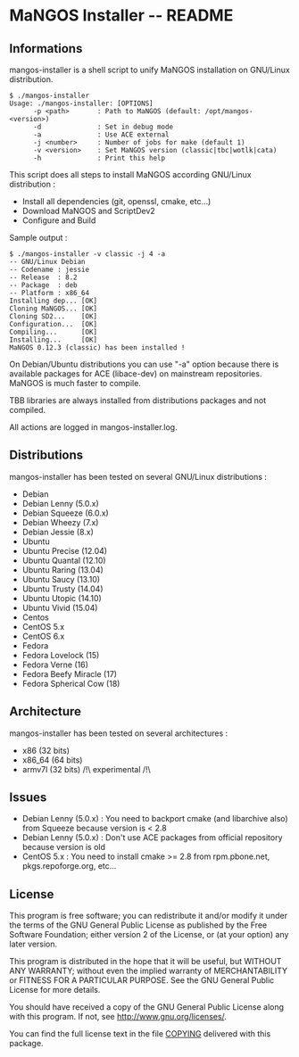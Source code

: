 # MaNGOS Installer -- README

## Informations

mangos-installer is a shell script to unify MaNGOS installation on GNU/Linux distribution.

    $ ./mangos-installer
    Usage: ./mangos-installer: [OPTIONS]
          -p <path>       : Path to MaNGOS (default: /opt/mangos-<version>)
          -d              : Set in debug mode
          -a              : Use ACE external
          -j <number>     : Number of jobs for make (default 1)
          -v <version>    : Set MaNGOS version (classic|tbc|wotlk|cata)
          -h              : Print this help

This script does all steps to install MaNGOS according GNU/Linux distribution :

* Install all dependencies (git, openssl, cmake, etc...)
* Download MaNGOS and ScriptDev2
* Configure and Build

Sample output :

    $ ./mangos-installer -v classic -j 4 -a
    -- GNU/Linux Debian
    -- Codename : jessie
    -- Release  : 8.2
    -- Package  : deb
    -- Platform : x86_64
    Installing dep... [OK]
    Cloning MaNGOS... [OK]
    Cloning SD2...    [OK]
    Configuration...  [OK]
    Compiling...      [OK]
    Installing...     [OK]
    MaNGOS 0.12.3 (classic) has been installed !

On Debian/Ubuntu distributions you can use "-a" option because there is available packages for ACE (libace-dev) on mainstream repositories. MaNGOS is much faster to compile.

TBB libraries are always installed from distributions packages and not compiled.

All actions are logged in mangos-installer.log.

## Distributions

mangos-installer has been tested on several GNU/Linux distributions :

* Debian
 * Debian Lenny (5.0.x)
 * Debian Squeeze (6.0.x)
 * Debian Wheezy (7.x)
 * Debian Jessie (8.x)
* Ubuntu
 * Ubuntu Precise (12.04)
 * Ubuntu Quantal (12.10)
 * Ubuntu Raring (13.04)
 * Ubuntu Saucy (13.10)
 * Ubuntu Trusty (14.04)
 * Ubuntu Utopic (14.10)
 * Ubuntu Vivid (15.04)
* Centos
 * CentOS 5.x
 * CentOS 6.x
* Fedora
 * Fedora Lovelock (15)
 * Fedora Verne (16)
 * Fedora Beefy Miracle (17)
 * Fedora Spherical Cow (18)

## Architecture

mangos-installer has been tested on several architectures :

* x86 (32 bits)
* x86_64 (64 bits)
* armv7l (32 bits) /!\ experimental /!\

## Issues

* Debian Lenny (5.0.x) : You need to backport cmake (and libarchive also) from Squeeze because version is < 2.8
* Debian Lenny (5.0.x) : Don't use ACE packages from official repository because version is old
* CentOS 5.x : You need to install cmake >= 2.8 from rpm.pbone.net, pkgs.repoforge.org, etc...

## License

  This program is free software; you can redistribute it and/or modify
  it under the terms of the GNU General Public License as published by
  the Free Software Foundation; either version 2 of the License, or
  (at your option) any later version.

  This program is distributed in the hope that it will be useful,
  but WITHOUT ANY WARRANTY; without even the implied warranty of
  MERCHANTABILITY or FITNESS FOR A PARTICULAR PURPOSE.  See the
  GNU General Public License for more details.

  You should have received a copy of the GNU General Public License
  along with this program.  If not, see <http://www.gnu.org/licenses/>.

  You can find the full license text in the file [COPYING](COPYING) delivered with this package.
